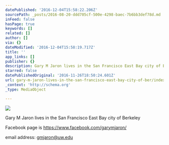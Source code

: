 ```yaml
---
datePublished: '2016-12-04T15:58:22.206Z'
sourcePath: _posts/2016-08-20-ddd705cf-500e-4298-baec-7b6bb3def78d.md
inFeed: false
hasPage: true
keywords: []
related: []
author: []
via: {}
dateModified: '2016-12-04T15:58:19.717Z'
title: ''
app_links: []
publisher: {}
description: Gary M Jaron lives in the San Francisco East Bay city of Berkeley
starred: false
datePublishedOriginal: '2016-11-26T18:50:24.601Z'
url: gary-m-jaron-lives-in-the-san-francisco-east-bay-city-of-ber/index.html
_context: 'http://schema.org'
_type: MediaObject

---
```

![](https://the-grid-user-content.s3-us-west-2.amazonaws.com/6ae6e38e-17c0-438e-a622-474b45930149.jpg)

Gary M Jaron lives in the San Francisco East Bay city of Berkeley

Facebook page is https://www.facebook.com/garymjaron/

email address: gmjaron@uw.edu